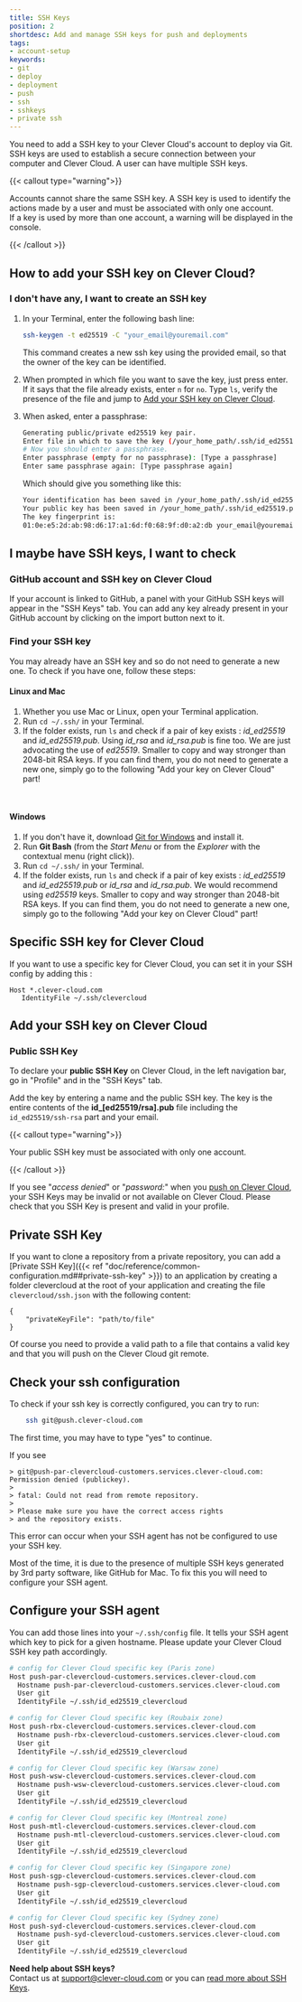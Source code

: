 ```yaml
---
title: SSH Keys
position: 2
shortdesc: Add and manage SSH keys for push and deployments
tags:
- account-setup
keywords:
- git
- deploy
- deployment
- push
- ssh
- sshkeys
- private ssh
---
```


You need to add a SSH key to your Clever Cloud's account to deploy via Git.
SSH keys are used to establish a secure connection between your computer and Clever Cloud. A user can have multiple SSH keys.

{{< callout type="warning">}}
<p>Accounts cannot share the same SSH key. A SSH key is used to identify the actions made by a user and must be
associated with only one account.<br />
If a key is used by more than one account, a warning will be displayed in the console.</p>
{{< /callout >}}

## How to add your SSH key on Clever Cloud?

### I don't have any, I want to create an SSH key

1.  In your Terminal, enter the following bash line:

    ```bash
    ssh-keygen -t ed25519 -C "your_email@youremail.com"
    ```
    This command creates a new ssh key using the provided email, so that the owner of the key can be identified.

2.  When prompted in which file you want to save the key, just press enter.
    If it says that the file already exists, enter `n` for `no`. Type `ls`, verify the presence of the file and jump to [Add your SSH key on Clever Cloud](#AddYourSSHKeysOnCleverCloud).

3.  When asked, enter a passphrase:

    ```bash
    Generating public/private ed25519 key pair.
    Enter file in which to save the key (/your_home_path/.ssh/id_ed25519):
    # Now you should enter a passphrase.
    Enter passphrase (empty for no passphrase): [Type a passphrase]
    Enter same passphrase again: [Type passphrase again]
    ```

    Which should give you something like this:

    ```bash
    Your identification has been saved in /your_home_path/.ssh/id_ed25519.
    Your public key has been saved in /your_home_path/.ssh/id_ed25519.pub.
    The key fingerprint is:
    01:0e:e5:2d:ab:98:d6:17:a1:6d:f0:68:9f:d0:a2:db your_email@youremail.com
    ```

## I maybe have SSH keys, I want to check

### GitHub account and SSH key on Clever Cloud

If your account is linked to GitHub, a panel with your GitHub SSH keys will appear in the "SSH Keys" tab.
You can add any key already present in your GitHub account by clicking on the import button next to it.

### Find your SSH key

You may already have an SSH key and so do not need to generate a new one. To check if you have one, follow these steps:

#### Linux and Mac

1. Whether you use Mac or Linux, open your Terminal application.
2. Run `cd ~/.ssh/` in your Terminal.
3. If the folder exists, run `ls` and check if a pair of key exists : *id_ed25519* and *id_ed25519.pub*.
   Using *id_rsa* and *id_rsa.pub* is fine too. We are just advocating the use of *ed25519*.
   Smaller to copy and way stronger than 2048-bit RSA keys.
   If you can find them, you do not need to generate a new one, simply go to the following
   "Add your key on Clever Cloud" part!

<br/>

#### Windows

1. If you don't have it, download [Git for Windows](https://git-for-windows.GitHub.io/) and install it.
2. Run **Git Bash** (from the *Start Menu* or from the *Explorer* with the contextual menu (right click)).
3. Run `cd ~/.ssh/` in your Terminal.
4. If the folder exists, run `ls` and check if a pair of key exists : *id_ed25519* and *id_ed25519.pub* or *id_rsa* and *id_rsa.pub*. We would recommend using *ed25519* keys. Smaller to copy and way stronger than 2048-bit RSA keys. If you can find them, you do not need to generate a new one, simply go to the following "Add your key on Clever Cloud" part!

## Specific SSH key for Clever Cloud

If you want to use a specific key for Clever Cloud, you can set it in your SSH config by adding this :
```
Host *.clever-cloud.com 
   IdentityFile ~/.ssh/clevercloud
```

## Add your SSH key on Clever Cloud

### Public SSH Key
To declare your **public SSH Key** on Clever Cloud, in the left navigation bar, go in "Profile" and in the "SSH Keys" tab.

Add the key by entering a name and the public SSH key. The key is the entire contents of the **id_[ed25519/rsa].pub** file including the `id_ed25519/ssh-rsa` part and your email.

{{< callout type="warning">}}
<p>Your public SSH key must be associated with only one account.</p>
{{< /callout >}}

If you see "*access denied*" or "*password:*" when you [push on Clever Cloud](https://www.clever-cloud.com/doc/clever-cloud-overview/add-application/#git-deployment), your SSH Keys may be invalid or not available on Clever Cloud. Please check that you SSH Key is present and valid in your profile.


## Private SSH Key
If you want to clone a repository from a private repository, you can add a [Private SSH Key]({{< ref "doc/reference/common-configuration.md##private-ssh-key" >}}) to an application by creating a folder clevercloud at the root of your application and creating the file `clevercloud/ssh.json` with the following content:
```
{
    "privateKeyFile": "path/to/file"
}
```
Of course you need to provide a valid path to a file that contains a valid key and that you will push on the Clever Cloud git remote.

## Check your ssh configuration

To check if your ssh key is correctly configured, you can try to run:

```bash
    ssh git@push.clever-cloud.com
```

The first time, you may have to type "yes" to continue.

If you see 
```
> git@push-par-clevercloud-customers.services.clever-cloud.com: Permission denied (publickey).
>
> fatal: Could not read from remote repository.
>
> Please make sure you have the correct access rights
> and the repository exists.
```
This error can occur when your SSH agent has not be configured to use your SSH key.

Most of the time, it is due to the presence of multiple SSH keys generated by 3rd party software, like GitHub for Mac.
To fix this you will need to configure your SSH agent.

## Configure your SSH agent

You can add those lines into your `~/.ssh/config` file. It tells your SSH agent which key to pick for a given hostname.
Please update your Clever Cloud SSH key path accordingly.

```bash
# config for Clever Cloud specific key (Paris zone)
Host push-par-clevercloud-customers.services.clever-cloud.com
  Hostname push-par-clevercloud-customers.services.clever-cloud.com
  User git
  IdentityFile ~/.ssh/id_ed25519_clevercloud

# config for Clever Cloud specific key (Roubaix zone)
Host push-rbx-clevercloud-customers.services.clever-cloud.com
  Hostname push-rbx-clevercloud-customers.services.clever-cloud.com
  User git
  IdentityFile ~/.ssh/id_ed25519_clevercloud

# config for Clever Cloud specific key (Warsaw zone)
Host push-wsw-clevercloud-customers.services.clever-cloud.com
  Hostname push-wsw-clevercloud-customers.services.clever-cloud.com
  User git
  IdentityFile ~/.ssh/id_ed25519_clevercloud

# config for Clever Cloud specific key (Montreal zone)
Host push-mtl-clevercloud-customers.services.clever-cloud.com
  Hostname push-mtl-clevercloud-customers.services.clever-cloud.com
  User git
  IdentityFile ~/.ssh/id_ed25519_clevercloud

# config for Clever Cloud specific key (Singapore zone)
Host push-sgp-clevercloud-customers.services.clever-cloud.com
  Hostname push-sgp-clevercloud-customers.services.clever-cloud.com
  User git
  IdentityFile ~/.ssh/id_ed25519_clevercloud

# config for Clever Cloud specific key (Sydney zone)
Host push-syd-clevercloud-customers.services.clever-cloud.com
  Hostname push-syd-clevercloud-customers.services.clever-cloud.com
  User git
  IdentityFile ~/.ssh/id_ed25519_clevercloud
```

<i class="icon-question-sign"></i> **Need help about SSH keys?**  
Contact us at <support@clever-cloud.com> or you can [read more about SSH Keys](https://git-scm.com/book/en/Git-on-the-Server-Generating-Your-SSH-Public-Key).

